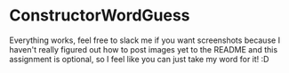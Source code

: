 # ConstructorWordGuess

Everything works, feel free to slack me if you want screenshots because I haven't really figured out how to post images yet to the README and this assignment is optional, so I feel like you can just take my word for it! :D